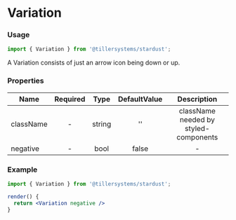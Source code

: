 # Variation

### Usage

```jsx
import { Variation } from '@tillersystems/stardust';
```

A Variation consists of just an arrow icon being down or up.

<!-- STORY -->

### Properties

| Name      | Required |  Type  | DefaultValue |              Description              |
| --------- | :------: | :----: | :----------: | :-----------------------------------: |
| className |    -     | string |      ''      | className needed by styled-components |
| negative  |    -     |  bool  |    false     |                   -                   |

### Example

```jsx
import { Variation } from '@tillersystems/stardust';

render() {
  return <Variation negative />
}
```
